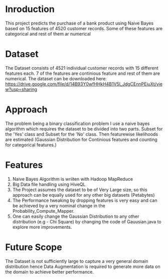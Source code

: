 # Inroduction
This project predicts the purchase of a bank product using Naive Bayes based on 15 features of 4520 customer records. Some of these 
features are categorical and rest of them ar numerical

# Dataset
The Dataset consists of 4521 individual customer records with 15 different features each. 7 of the features are continious feature and rest of them are numerical. The dataset can be downloaded here: https://drive.google.com/file/d/14B93Y0wfHHkH4B1V5l_JdgCEnnPEiuXt/view?usp=sharing

# Approach
The problem being a binary classification problem I use a naive bayes algorithm which requires the dataset to be divided into two parts.
Subset for the 'Yes' class and Subset for the 'No' class. Then featurewise likelihoods are estimated (Gaussian Distribution for Continious 
features and counting for categorical features.)

# Features
1. Naive Bayes Algorithm is wriiten with Hadoop MapReduce
2. Big Data file handling using HiveQL
3. The Project assumes the dataset to be of Very Large size, so this approach can be equally used for any other big datasets (Petabytes)
4. The Performance tweaking by dropping features is very easy and  can be achieved by a very nominal change in the Probability_Compute_Mapper.
5. One can easily change the Gaussian Distribution to any other distribution (e.g - Chi Square) by changing the code of Gauusian.java to explore more improvements.

# Future Scope
The Dataset is not sufficiently large to capture a very general domain distribution hence Data Augmentation is required to generate more data on the domain to achieve better performance.

